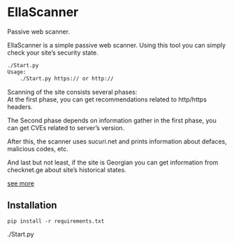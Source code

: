 # EllaScanner
Passive web scanner.

EllaScanner is a simple passive web scanner. Using this tool you can simply check your site’s security state.
```bash
./Start.py
Usage:
	./Start.py https:// or http://
```
Scanning of the site consists several phases: <br>
At the first phase, you can get recommendations related to http/https headers. <br>

The Second phase depends on information gather in the first phase, you can get CVEs related to server’s version. <br>

After this, the scanner uses sucuri.net and prints information about defaces, malicious codes, etc.<br>

And last but not least, if the site is Georgian you can get information from checknet.ge about site’s historical states.<br>

[see more](https://secrary.com/EllaScanner)

## Installation

```pip install -r requirements.txt```

./Start.py
